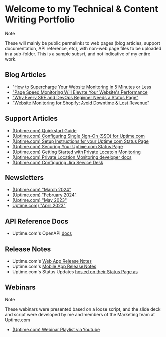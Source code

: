 # Welcome to my Technical & Content Writing Portfolio
> [!Note]
> These will mainly be public permalinks to web pages (blog articles, support documentation, API reference, etc), with non-web page files to be uploaded in a sub-folder. This is a sample subset, and not indicative of my entire work. 

## Blog Articles

* ["How to Supercharge Your Website Monitoring in 5 Minutes or Less](https://uptime.com/blog/how-to-supercharge-your-website-monitoring-in-5-minutes-or-less)
* ["Page Speed Monitoring Will Elevate Your Website's Performance](https://uptime.com/blog/page-speed-monitoring-will-elevate-your-websites-performance)
* ["Why Every SRE and DevOps Beginner Needs a Status Page"](https://uptime.com/blog/why-every-sre-and-devops-beginner-needs-a-status-page)
* ["Website Monitoring for Shopify: Avoid Downtime & Lost Revenue"](https://uptime.com/blog/shopify-website-monitoring)

## Support Articles

* [(Uptime.com) Quickstart Guide](https://uptime.com/quickstart-guide)
* [(Uptime.com) Configuring Single Sign-On (SSO) for Uptime.com](https://support.uptime.com/hc/en-us/articles/360001434205-Configuring-Single-Sign-On-SSO-for-Uptime-com)
* [(Uptime.com) Setup Instructions for your Uptime.com Status Page](https://support.uptime.com/hc/en-us/articles/360016256820-Setup-Instructions-for-your-Uptime-com-Status-Page)
* [(Uptime.com) Securing Your Uptime.com Status Page](https://support.uptime.com/hc/en-us/articles/6801239386652-Securing-Your-Uptime-com-Status-Page)
* [(Uptime.com) Getting Started with Private Locatoin Monitoring](https://support.uptime.com/hc/en-us/articles/360012622239-Getting-Started-with-Private-Location-Monitoring)
* [(Uptime.com) Private Location Monitoring developer docs](https://github.com/uptime-com/uptime-private-location)
* [(Uptime.com) Configuring Jira Service Desk](https://support.uptime.com/hc/en-us/articles/360002593379-Configuring-Jira-Service-Desk)

## Newsletters

* [(Uptime.com) "March 2024"](https://uptime.com/blog/march-newsletter)
* [(Uptime.com) "February 2024"](https://uptime.com/blog/february-newsletter)
* [(Uptime.com) "May 2023"](https://uptime.com/blog/may-2023-highlights)
* [Uptime.com) "April 2023"](https://uptime.com/blog/april-2023-highlights)

## API Reference Docs

* Uptime.com's OpenAPI [docs](https://uptime.com/api/v1/docs/#/)

## Release Notes

* Uptime.com's [Web App Release Notes](https://uptime.com/changelog)
* Uptime.com's [Mobile App Release Notes](https://uptime.com/mobile-changelog)
* Uptime.com's Status Updates [hosted on their Status Page as ](https://status.uptime.com)

## Webinars

> [!Note]
> These webinars were presented based on a loose script, and the slide deck and script were developed by me and members of the Marketing team at Uptime.com

* [(Uptime.com) Webinar Playlist via Youtube](https://www.youtube.com/playlist?list=PLkVvHMSI0C7Sw4VJxOs3EfWyLxq9Wchug)
